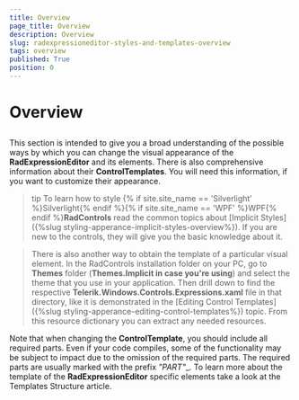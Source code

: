 ```yaml
---
title: Overview
page_title: Overview
description: Overview
slug: radexpressioneditor-styles-and-templates-overview
tags: overview
published: True
position: 0
---
```


# Overview



## 

This section is intended to give you a broad understanding of the possible ways by which you can change the visual appearance of the __RadExpressionEditor__ and its elements. There is also comprehensive information about their __ControlTemplates__. You will need this information, if you want to customize their appearance. 

>tip
		  To learn how to style {% if site.site_name == 'Silverlight' %}Silverlight{% endif %}{% if site.site_name == 'WPF' %}WPF{% endif %}__RadControls__ read the common topics about
		  [Implicit Styles]({%slug styling-apperance-implicit-styles-overview%}). If you are new to the controls, they will give you the basic knowledge about it.
		

>There is also another way to obtain the template of a particular visual element.
			In the RadControls installation folder on your PC, go to __Themes__ folder (__Themes.Implicit in case you're
			  using__) and select the theme that you use in your application. Then drill down to find the respective
			__Telerik.Windows.Controls.Expressions.xaml__ file in that directory, like it is demonstrated in the [Editing Control Templates]({%slug styling-apperance-editing-control-templates%}) topic. From this resource dictionary you can extract any needed resources.
		  

Note that when changing the __ControlTemplate__, you should include all required parts. Even if your code compiles, some of the functionality may be subject to impact due to the omission of the required parts. The required parts are usually marked with the prefix __"PART_"__.
To learn more about the template of the __RadExpressionEditor__ specific elements take a look at the Templates Structure article.


